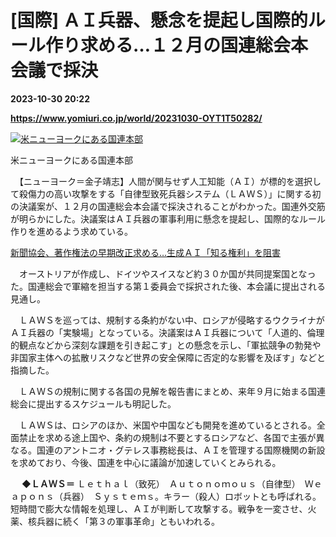 # [国際] ＡＩ兵器、懸念を提起し国際的ルール作り求める…１２月の国連総会本会議で採決

**2023-10-30 20:22**

**https://www.yomiuri.co.jp/world/20231030-OYT1T50282/**

[![米ニューヨークにある国連本部](https://www.yomiuri.co.jp/media/2023/10/20231030-OYT1I50174-1.jpg)](https://www.yomiuri.co.jp/pluralphoto/20231030-OYT1I50174/)

米ニューヨークにある国連本部

　【ニューヨーク＝金子靖志】人間が関与せず人工知能（ＡＩ）が標的を選択して殺傷力の高い攻撃をする「自律型致死兵器システム（ＬＡＷＳ）」に関する初の決議案が、１２月の国連総会本会議で採決されることがわかった。国連外交筋が明らかにした。決議案はＡＩ兵器の軍事利用に懸念を提起し、国際的なルール作りを進めるよう求めている。

[新聞協会、著作権法の早期改正求める…生成ＡＩ「知る権利」を阻害](https://www.yomiuri.co.jp/national/20231030-OYT1T50248/)

　オーストリアが作成し、ドイツやスイスなど約３０か国が共同提案国となった。国連総会で軍縮を担当する第１委員会で採択された後、本会議に提出される見通し。

　ＬＡＷＳを巡っては、規制する条約がない中、ロシアが侵略するウクライナがＡＩ兵器の「実験場」となっている。決議案はＡＩ兵器について「人道的、倫理的観点などから深刻な課題を引き起こす」との懸念を示し、「軍拡競争の勃発や非国家主体への拡散リスクなど世界の安全保障に否定的な影響を及ぼす」などと指摘した。

　ＬＡＷＳの規制に関する各国の見解を報告書にまとめ、来年９月に始まる国連総会に提出するスケジュールも明記した。

　ＬＡＷＳは、ロシアのほか、米国や中国なども開発を進めているとされる。全面禁止を求める途上国や、条約の規制は不要とするロシアなど、各国で主張が異なる。国連のアントニオ・グテレス事務総長は、ＡＩを管理する国際機関の新設を求めており、今後、国連を中心に議論が加速していくとみられる。

　 **◆ＬＡＷＳ＝** Ｌｅｔｈａｌ（致死）　Ａｕｔｏｎｏｍｏｕｓ（自律型）　Ｗｅａｐｏｎｓ（兵器）　Ｓｙｓｔｅｍｓ。キラー（殺人）ロボットとも呼ばれる。短時間で膨大な情報を処理し、ＡＩが判断して攻撃する。戦争を一変させ、火薬、核兵器に続く「第３の軍事革命」ともいわれる。